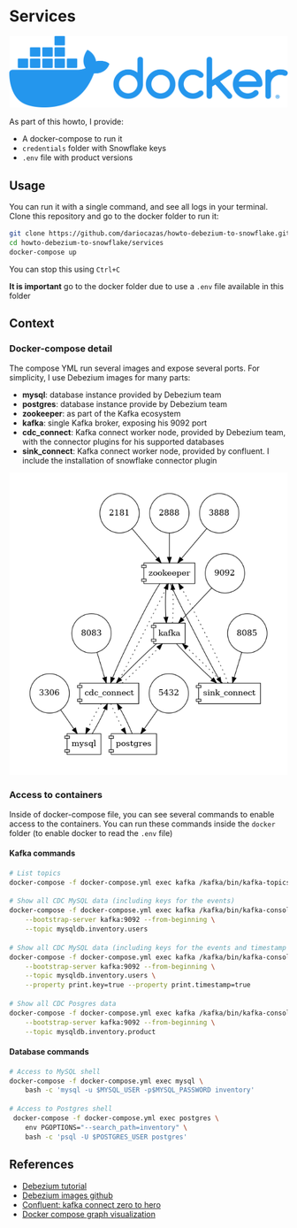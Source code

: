 # Services

![docker-logo](../.images/horizontal-logo-monochromatic-white.png)

As part of this howto, I provide:

- A docker-compose to run it
- `credentials` folder with Snowflake keys
- `.env` file with product versions

## Usage

You can run it with a single command, and see all logs in your terminal. Clone this repository and go to the 
docker folder to run it:
```sh
git clone https://github.com/dariocazas/howto-debezium-to-snowflake.git
cd howto-debezium-to-snowflake/services
docker-compose up
```

You can stop this using `Ctrl+C`

**It is important** go to the docker folder due to use a `.env` file available in this folder

## Context 

### Docker-compose detail

The compose YML run several images and expose several ports. For simplicity, I use Debezium images for many parts:

- **mysql**: database instance provided by Debezium team
- **postgres**: database instance provide by Debezium team
- **zookeeper**: as part of the Kafka ecosystem
- **kafka**: single Kafka broker, exposing his 9092 port
- **cdc_connect**: Kafka connect worker node, provided by Debezium team, with the connector plugins for his supported databases
- **sink_connect**: Kafka connect worker node, provided by confluent. I include the installation of snowflake connector plugin

![Docker compose info](docker-compose.png)

### Access to containers

Inside of docker-compose file, you can see several commands to enable access to the containers.
You can run these commands inside the `docker` folder (to enable docker to read the `.env` file)

#### Kafka commands

```sh
# List topics
docker-compose -f docker-compose.yml exec kafka /kafka/bin/kafka-topics.sh --bootstrap-server kafka:9092 --list

# Show all CDC MySQL data (including keys for the events)
docker-compose -f docker-compose.yml exec kafka /kafka/bin/kafka-console-consumer.sh \
    --bootstrap-server kafka:9092 --from-beginning \
    --topic mysqldb.inventory.users

# Show all CDC MySQL data (including keys for the events and timestamp which the event was received in Kafka)
docker-compose -f docker-compose.yml exec kafka /kafka/bin/kafka-console-consumer.sh \
    --bootstrap-server kafka:9092 --from-beginning \
    --topic mysqldb.inventory.users \
    --property print.key=true --property print.timestamp=true

# Show all CDC Posgres data
docker-compose -f docker-compose.yml exec kafka /kafka/bin/kafka-console-consumer.sh \
    --bootstrap-server kafka:9092 --from-beginning \
    --topic mysqldb.inventory.product
```

#### Database commands

```sh
# Access to MySQL shell
docker-compose -f docker-compose.yml exec mysql \
    bash -c 'mysql -u $MYSQL_USER -p$MYSQL_PASSWORD inventory'

# Access to Postgres shell
 docker-compose -f docker-compose.yml exec postgres \
    env PGOPTIONS="--search_path=inventory" \
    bash -c 'psql -U $POSTGRES_USER postgres'
```

## References

- [Debezium tutorial](https://debezium.io/documentation/reference/1.6/tutorial.html)
- [Debezium images github](https://github.com/debezium/docker-images)
- [Confluent: kafka connect zero to hero](https://github.com/confluentinc/demo-scene/tree/master/kafka-connect-zero-to-hero)
- [Docker compose graph visualization](https://github.com/pmsipilot/docker-compose-viz)